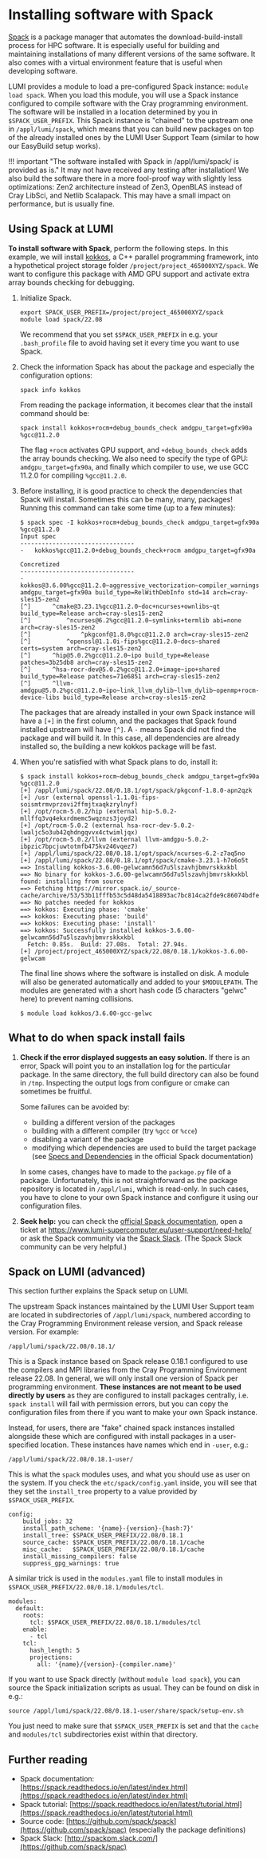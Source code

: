 # Installing software with Spack

[Spack](https://spack.readthedocs.io/en/latest/) is a package manager that automates the 
download-build-install process for HPC software. It is especially useful for building and maintaining installations of many different versions of the same software. It also comes with a virtual environment feature that is useful when developing software.

LUMI provides a module to load a pre-configured Spack instance: `module load spack`. When you load this module, you will use a Spack instance configured to compile software with the Cray programming environment. The software will be installed in a location determined by you in `$SPACK_USER_PREFIX`. This Spack instance is "chained" to the upstream one in `/appl/lumi/spack`, which means that you can build new packages on top of the already installed ones by the LUMI User Support Team (similar to how our EasyBuild setup works).

!!! important "The software installed with Spack in /appl/lumi/spack/ is provided as is."
    It may not have received any testing after installation! We also build the software there in a more fool-proof way with slightly less optimizations: Zen2 architecture instead of Zen3, OpenBLAS instead of Cray LibSci, and Netlib Scalapack. This may have a small impact on performance, but is usually fine.

## Using Spack at LUMI

**To install software with Spack**, perform the following steps. In this example, we 
will install [kokkos](https://kokkos.org/about/), a C++ parallel programming framework, into a hypothetical project storage folder `/project/project_465000XYZ/spack`. We want to configure this package with AMD GPU support and activate extra array bounds checking for debugging.

1. Initialize Spack.

    ```
    export SPACK_USER_PREFIX=/project/project_465000XYZ/spack 
    module load spack/22.08
    ```

    We recommend that you set `$SPACK_USER_PREFIX` in e.g. your `.bash_profile` file to avoid having set it every time you want to use Spack.

2. Check the information Spack has about the package and especially the configuration options:

    ```
    spack info kokkos
    ```

    From reading the package information, it becomes clear that the install command should be:

    ```
    spack install kokkos+rocm+debug_bounds_check amdgpu_target=gfx90a %gcc@11.2.0
    ```

    The flag `+rocm` activates GPU support, and `+debug_bounds_check` adds the array bounds checking. We also need to specify the type of GPU: `amdgpu_target=gfx90a`, and finally which compiler to use, we use GCC 11.2.0 for compiling `%gcc@11.2.0`.

3. Before installing, it is good practice to check the dependencies that Spack will install. Sometimes this can be many, many, packages! Running this command can take some time (up to a few minutes):

    ```console
    $ spack spec -I kokkos+rocm+debug_bounds_check amdgpu_target=gfx90a %gcc@11.2.0
    Input spec
    --------------------------------
    -   kokkos%gcc@11.2.0+debug_bounds_check+rocm amdgpu_target=gfx90a

    Concretized
    --------------------------------
    -   kokkos@3.6.00%gcc@11.2.0~aggressive_vectorization~compiler_warnings~cuda~cuda_constexpr~cuda_lambda~cuda_ldg_intrinsic~cuda_relocatable_device_code~cuda_uvm~debug+debug_bounds_check~debug_dualview_modify_check~deprecated_code~examples~explicit_instantiation~hpx~hpx_async_dispatch~hwloc~ipo~memkind~numactl~openmp~openmptarget~pic+profiling~profiling_load_print~pthread~qthread+rocm+serial+shared~sycl~tests~tuning~wrapper amdgpu_target=gfx90a build_type=RelWithDebInfo std=14 arch=cray-sles15-zen2
    [^]      ^cmake@3.23.1%gcc@11.2.0~doc+ncurses+ownlibs~qt build_type=Release arch=cray-sles15-zen2
    [^]          ^ncurses@6.2%gcc@11.2.0~symlinks+termlib abi=none arch=cray-sles15-zen2
    [^]              ^pkgconf@1.8.0%gcc@11.2.0 arch=cray-sles15-zen2
    [^]          ^openssl@1.1.0i-fips%gcc@11.2.0~docs~shared certs=system arch=cray-sles15-zen2
    [^]      ^hip@5.0.2%gcc@11.2.0~ipo build_type=Release patches=3b25db8 arch=cray-sles15-zen2
    [^]      ^hsa-rocr-dev@5.0.2%gcc@11.2.0+image~ipo+shared build_type=Release patches=71e6851 arch=cray-sles15-zen2
    [^]      ^llvm-amdgpu@5.0.2%gcc@11.2.0~ipo~link_llvm_dylib~llvm_dylib~openmp+rocm-device-libs build_type=Release arch=cray-sles15-zen2
    ```

    The packages that are already installed in your own Spack instance will have a `[+]` in the first column, and the packages that Spack found installed upstream will have `[^]`. A `-` means Spack did not find the package and will build it. In this case, all dependencies are already installed so, the building a new kokkos package will be fast.

4. When you're satisfied with what Spack plans to do, install it:

    ```console
    $ spack install kokkos+rocm~debug_bounds_check amdgpu_target=gfx90a %gcc@11.2.0
    [+] /appl/lumi/spack/22.08/0.18.1/opt/spack/pkgconf-1.8.0-apn2qzk
    [+] /usr (external openssl-1.1.0i-fips-soismtrmvprzovi2ffmjtxaqkzrylnyf)
    [+] /opt/rocm-5.0.2/hip (external hip-5.0.2-mllffq3vq4ekxrdmemc5wqznzs3joyd2)
    [+] /opt/rocm-5.0.2 (external hsa-rocr-dev-5.0.2-lwaljc5o3ub42qhdngqvvx4ctwimljqx)
    [+] /opt/rocm-5.0.2/llvm (external llvm-amdgpu-5.0.2-ibpzic7bpcjuwtotmfb475kv246vqez7)
    [+] /appl/lumi/spack/22.08/0.18.1/opt/spack/ncurses-6.2-z7aq5no
    [+] /appl/lumi/spack/22.08/0.18.1/opt/spack/cmake-3.23.1-h7o6o5t
    ==> Installing kokkos-3.6.00-gelwcamn56d7u5lszavhjbmvrskkxkbl
    ==> No binary for kokkos-3.6.00-gelwcamn56d7u5lszavhjbmvrskkxkbl found: installing from source
    ==> Fetching https://mirror.spack.io/_source-cache/archive/53/53b11fffb53c5d48da5418893ac7bc814ca2fde9c86074bdfeaa967598c918f4.tar.gz
    ==> No patches needed for kokkos
    ==> kokkos: Executing phase: 'cmake'
    ==> kokkos: Executing phase: 'build'
    ==> kokkos: Executing phase: 'install'
    ==> kokkos: Successfully installed kokkos-3.6.00-gelwcamn56d7u5lszavhjbmvrskkxkbl
      Fetch: 0.85s.  Build: 27.08s.  Total: 27.94s.
    [+] /project/project_465000XYZ/spack/22.08/0.18.1/kokkos-3.6.00-gelwcam
    ```

    The final line shows where the software is installed on disk. A module will also be generated automatically and added to your `$MODULEPATH`. The modules are generated with a short hash code (5 characters "gelwc" here) to prevent naming collisions.

    ```console
    $ module load kokkos/3.6.00-gcc-gelwc
    ```

## What to do when spack install fails

1. **Check if the error displayed suggests an easy solution.** If there is an error, Spack will point you to an installation log for the particular package. In the same directory, the full build directory can also be found in `/tmp`. Inspecting the output logs from configure or cmake can sometimes be fruitful.

    Some failures can be avoided by:

    - building a different version of the packages
    - building with a different compiler (try `%gcc` or `%cce`)
    - disabling a variant of the package
    - modifying which dependencies are used to build the target package (see 
      [Specs and Dependencies](https://spack.readthedocs.io/en/latest/basic_usage.html#specs-dependencies)
      in the official Spack documentation)

    In some cases, changes have to made to the `package.py` file of a package. Unfortunately, this is not straightforward as the package repository is located in `/appl/lumi`, which is read-only. In such cases, you have to clone to your own Spack instance and configure it using our configuration files.

2. **Seek help:** you can check the [official Spack documentation](https://spack.readthedocs.io),
    open a ticket at <https://www.lumi-supercomputer.eu/user-support/need-help/> or ask the Spack community
    via the [Spack Slack](http://spackpm.slack.com). (The Spack Slack community can be very helpful.)

## Spack on LUMI (advanced)

This section further explains the Spack setup on LUMI.

The upstream Spack instances maintained by the LUMI User Support team are located in subdirectories of `/appl/lumi/spack`, numbered according to the Cray Programming Environment release version, and Spack release version. For example:

```console
/appl/lumi/spack/22.08/0.18.1/
```

This is a Spack instance based on Spack release 0.18.1 configured to use the compilers and MPI libraries from the Cray Programming Environment release 22.08. In general, we will only install one version of Spack per programming environment. **These instances are not meant to be used directly by users** as they are configured to install packages centrally, i.e. `spack install` will fail with permission errors, but you can copy the configuration files from there if you want to make your own Spack instance.

Instead, for users, there are "fake" chained spack instances installed alongside these which are configured with install packages in a user-specified location. These instances have names which end in `-user`, e.g.:

```console
/appl/lumi/spack/22.08/0.18.1-user/
```

This is what the `spack` modules uses, and what you should use as user on the system. If you check the `etc/spack/config.yaml` inside, you will see that they set the `install_tree` property to a value provided by `$SPACK_USER_PREFIX`.

```console
config:
    build_jobs: 32
    install_path_scheme: '{name}-{version}-{hash:7}'
    install_tree: $SPACK_USER_PREFIX/22.08/0.18.1
    source_cache: $SPACK_USER_PREFIX/22.08/0.18.1/cache
    misc_cache:   $SPACK_USER_PREFIX/22.08/0.18.1/cache
    install_missing_compilers: false
    suppress_gpg_warnings: true
```

A similar trick is used in the `modules.yaml` file to install modules in `$SPACK_USER_PREFIX/22.08/0.18.1/modules/tcl`.

```console
modules:
  default:
    roots:
      tcl: $SPACK_USER_PREFIX/22.08/0.18.1/modules/tcl
    enable:
      - tcl
    tcl:
      hash_length: 5
      projections:
        all: '{name}/{version}-{compiler.name}'
```

If you want to use Spack directly (without `module load spack`), you can source the Spack initialization scripts as usual. They can be found on disk in e.g.:

```console
source /appl/lumi/spack/22.08/0.18.1-user/share/spack/setup-env.sh
```

You just need to make sure that `$SPACK_USER_PREFIX` is set and that the `cache` and `modules/tcl` subdirectories exist within that directory.

## Further reading

- Spack documentation: [https://spack.readthedocs.io/en/latest/index.html](https://spack.readthedocs.io/en/latest/index.html)
- Spack tutorial: [https://spack.readthedocs.io/en/latest/tutorial.html](https://spack.readthedocs.io/en/latest/tutorial.html)
- Source code: [https://github.com/spack/spack](https://github.com/spack/spac) (especially the package definitions)
- Spack Slack: [http://spackpm.slack.com/](https://github.com/spack/spac)
